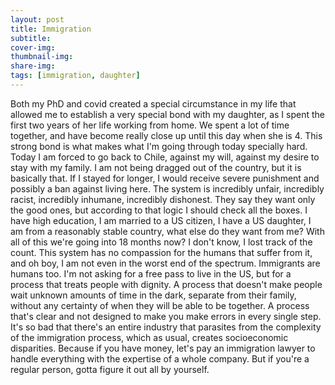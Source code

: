 ```yaml
---
layout: post
title: Immigration
subtitle: 
cover-img: 
thumbnail-img:
share-img:
tags: [immigration, daughter]
---
```



Both my PhD and covid created a special circumstance in my life that allowed me to establish a very special bond with my daughter, as I spent the first two years of her life working from home. We spent a lot of time together, and have become really close up until this day when she is 4. This strong bond is what makes what I'm going through today specially hard. Today I am forced to go back to Chile, against my will, against my desire to stay with my family. I am not being dragged out of the country, but it is basically that. If I stayed for longer, I would receive severe punishment and possibly a ban against living here. The system is incredibly unfair, incredibly racist, incredibly inhumane, incredibly dishonest. They say they want only the good ones, but according to that logic I should check all the boxes. I have high education, I am married to a US citizen, I have a US daughter, I am from a reasonably stable country, what else do they want from me? With all of this we're going into 18 months now? I don't know, I lost track of the count. This system has no compassion for the humans that suffer from it, and oh boy, I am not even in the worst end of the spectrum. Immigrants are humans too. I'm not asking for a free pass to live in the US, but for a process that treats people with dignity. A process that doesn't make people wait unknown amounts of time in the dark, separate from their family, without any certainty of when they will be able to be together. A process that's clear and not designed to make you make errors in every single step. It's so bad that there's an entire industry that parasites from the complexity of the immigration process, which as usual, creates socioeconomic disparities. Because if you have money, let's pay an immigration lawyer to handle everything with the expertise of a whole company. But if you're a regular person, gotta figure it out all by yourself.
